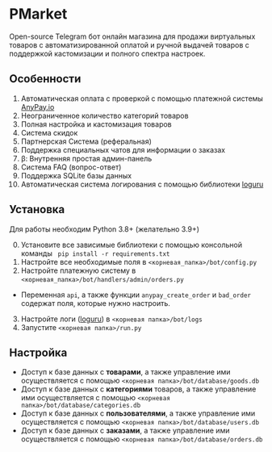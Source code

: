 
# PMarket

Open-source Telegram бот онлайн магазина для продажи виртуальных товаров с автоматизированной оплатой и ручной выдачей товаров с поддержкой кастомизации и полного спектра настроек.

## Особенности
1. Автоматическая оплата с проверкой с помощью платежной системы [AnyPay.io](https://anypay.io)
2. Неограниченное количество категорий товаров
3. Полная настройка и кастомизация товаров
4. Система скидок
5. Партнерская Система (реферальная)
6. Поддержка специальных чатов для информации о заказах
7. β: Внутренняя простая админ-панель
8. Система FAQ (вопрос-ответ)
9. Поддержка SQLite базы данных
10. Автоматическая система логирования с помощью библиотеки [loguru](https://github.com/Delgan/loguru)

## Установка
Для работы необходим Python 3.8+ (желательно 3.9+)

0. Установите все зависимые библиотеки с помощью консольной команды ``` pip install -r requirements.txt```
1. Настройте все необходимые поля в ```<корневая_папка>/bot/config.py```
2. Настройте платежную систему в ```<корневая_папка>/bot/handlers/admin/orders.py```
- Переменная ```api```, а также функции ```anypay_create_order``` и ```bad_order``` содержат поля, которые нужно настроить.
3. Настройте логи ([loguru](https://github.com/Delgan/loguru)) в ```<корневая папка>/bot/logs``` 
5. Запустите ```<корневая папка>/run.py```

## Настройка

- Доступ к базе данных с **товарами**, а также управление ими осуществляется с помощью ```<корневая папка>/bot/database/goods.db```
- Доступ к базе данных с **категориями** товаров, а также управление ими осуществляется с помощью ```<корневая папка>/bot/database/categories.db```
- Доступ к базе данных с **пользователями**, а также управление ими осуществляется с помощью ```<корневая папка>/bot/database/users.db```
- Доступ к базе данных с **заказами**, а также управление ими осуществляется с помощью ```<корневая папка>/bot/database/orders.db```
